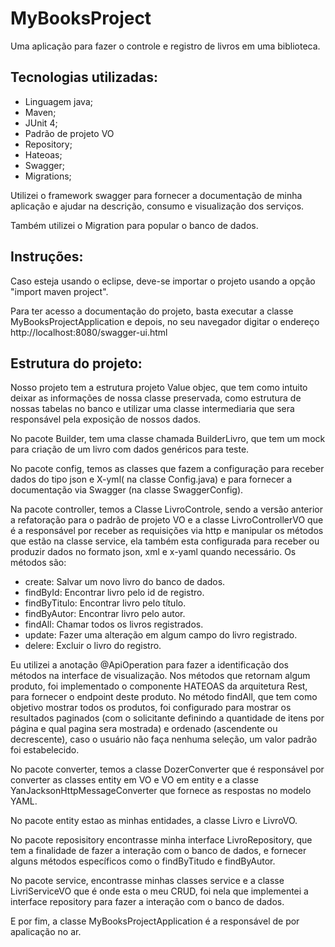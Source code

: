 # MyBooksProject


Uma aplicação para fazer o controle e registro de livros em uma biblioteca.


## Tecnologias utilizadas:

- Linguagem java;
- Maven;
- JUnit 4;
- Padrão de projeto VO
- Repository;
- Hateoas;
- Swagger;
- Migrations;

Utilizei o framework swagger para fornecer a documentação de minha aplicação e ajudar na descrição, consumo e visualização dos serviços.

Também utilizei o Migration para popular o banco de dados.


## Instruções:

Caso esteja usando o eclipse, deve-se importar o projeto usando a opção "import maven project".

Para ter acesso a documentação do projeto, basta executar a classe MyBooksProjectApplication e depois, no seu navegador digitar o endereço http://localhost:8080/swagger-ui.html



## Estrutura do projeto:

Nosso projeto tem a estrutura projeto Value objec, que tem como intuito deixar as informações de nossa classe preservada, como estrutura de nossas tabelas no banco e utilizar uma classe intermediaria que sera responsável pela exposição de nossos dados. 

No pacote Builder, tem uma classe chamada BuilderLivro, que tem um mock para criação de um livro com dados genéricos para teste.

No pacote config, temos as classes que fazem a configuração para receber dados do tipo json e X-yml( na classe Config.java) e  para fornecer a documentação via Swagger (na classe SwaggerConfig).

Na pacote controller, temos a Classe LivroControle, sendo a versão anterior a refatoração para o padrão de projeto VO e a classe LivroControllerVO que é a responsável por receber as requisições via http e manipular os métodos que estão na classe service, ela também esta configurada para receber ou produzir dados no formato json, xml e x-yaml quando necessário.
	Os métodos são:

- create: Salvar um novo livro do banco de dados.
- findById: Encontrar livro pelo id de registro.
- findByTitulo: Encontrar livro pelo título.
- findByAutor: Encontrar livro pelo autor.
- findAll: Chamar todos os livros registrados.
- update: Fazer uma alteração em algum campo do livro registrado.
- delere: Excluir o livro do registro.

Eu utilizei a anotação @ApiOperation para fazer a identificação dos métodos na interface de visualização.
Nos métodos que retornam algum produto, foi implementado o componente HATEOAS da arquitetura Rest, para fornecer o endpoint deste produto.
No método findAll, que tem como objetivo mostrar todos os produtos, foi configurado para mostrar os resultados paginados (com o solicitante definindo a quantidade de itens por página e qual pagina sera mostrada) e ordenado (ascendente ou decrescente), caso o usuário não faça nenhuma seleção, um valor padrão foi estabelecido. 

No pacote converter, temos a classe DozerConverter que é responsável por converter as classes entity em VO e VO em entity e a classe YanJacksonHttpMessageConverter que fornece as respostas no modelo YAML.

No pacote entity estao as minhas entidades, a classe Livro e LivroVO.

No pacote reposisitory encontrasse minha interface LivroRepository, que tem a finalidade de fazer a interação com o banco de dados, e fornecer alguns métodos específicos como o findByTitudo e findByAutor.

No pacote service, encontrasse minhas classes service e a classe LivriServiceVO que é onde esta o meu CRUD, foi nela que implementei a interface repository para fazer a interação com o banco de dados.

E por fim, a classe MyBooksProjectApplication é a responsável de por apalicação no ar.

